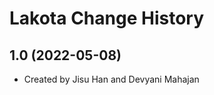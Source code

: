 Lakota Change History
====================

1.0 (2022-05-08)
----------------
* Created by Jisu Han and Devyani Mahajan
